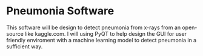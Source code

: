 # Pneumonia Software
This software will be design to detect pneumonia from x-rays from an open-source like kaggle.com.
I will using PyQT to help design the GUI for user friendly enviroment with a machine learning model to detect pneumonia in a sufficient way.
